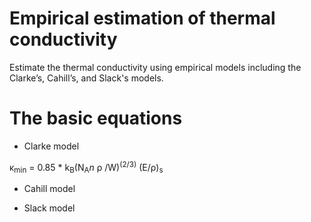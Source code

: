 # Empirical estimation of thermal conductivity
Estimate the thermal conductivity using empirical models including the Clarke’s, Cahill’s, and  Slack's models.

# The basic equations

* Clarke model

&#954;<sub>min</sub> = 0.85 * k<sub>B</sub>(N<sub>A</sub>*n* &#961; /W)<sup>(2/3)</sup>  (E/&#961;)<sub>s</sub>

* Cahill model

* Slack model
